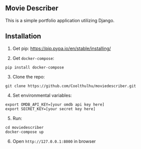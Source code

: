 ## Movie Describer

This is a simple portfolio application utilizing Django.

## Installation

1. Get pip: https://pip.pypa.io/en/stable/installing/

2. Get `docker-compose`:
```
pip install docker-compose
```

3. Clone the repo:
```
git clone https://github.com/Coolthulhu/moviedescriber.git
```

4. Set environmental variables:
```
export OMDB_API_KEY=[your omdb api key here]
export SECRET_KEY=[your secret key here]
```

5. Run:
```
cd moviedescriber
docker-compose up
```

6. Open `http://127.0.0.1:8000` in browser
